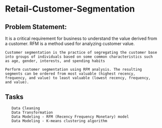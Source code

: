 # Retail-Customer-Segmentation

## Problem Statement:

 It is a critical requirement for business to understand the value derived from a customer. RFM is a method used for analyzing customer value.
 
    Customer segmentation is the practice of segregating the customer base into groups of individuals based on some common characteristics such as age, gender, interests, and spending habits
    
    Perform customer segmentation using RFM analysis. The resulting segments can be ordered from most valuable (highest recency, frequency, and value) to least valuable (lowest recency, frequency, and value).

 ## Tasks 

       Data Cleaning
       Data Transformation
       Data Modeling - RFM (Recency Frequency Monetary) model
       Data Modeling - K-means clustering algorithm
